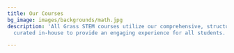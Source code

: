 ```yaml
---
title: Our Courses
bg_image: images/backgrounds/math.jpg
description: 'All Grass STEM courses utilize our comprehensive, structured curriculum
  curated in-house to provide an engaging experience for all students. '

---
```

